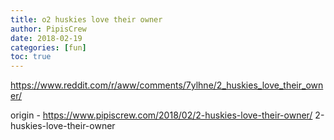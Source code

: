 ```yaml
---
title: o2 huskies love their owner
author: PipisCrew
date: 2018-02-19
categories: [fun]
toc: true
---
```


https://www.reddit.com/r/aww/comments/7ylhne/2_huskies_love_their_owner/

origin - https://www.pipiscrew.com/2018/02/2-huskies-love-their-owner/ 2-huskies-love-their-owner